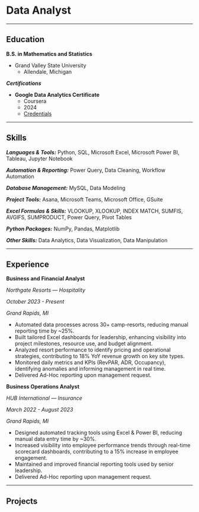 # Data Analyst

---

## Education
**B.S. in Mathematics and Statistics**
- Grand Valley State University
  - Allendale, Michigan

***Certifications***
- **Google Data Analytics Certificate**
  - Coursera
  - 2024
  - [Credentials](https://www.credly.com/badges/8e006124-30fd-4f3b-ac73-278c676ca39b/public_url)

---

## Skills
***Languages & Tools:***    Python, SQL, Microsoft Excel, Microsoft Power BI, Tableau, Jupyter Notebook


***Automation & Reporting:***    Power Query, Data Cleaning, Workflow Automation


***Database Management:***    MySQL, Data Modeling


***Project Tools:***    Asana, Microsoft Teams, Microsoft Office, GSuite


***Excel Formulas & Skills:***    VLOOKUP, XLOOKUP, INDEX MATCH, SUMFIS, AVGIFS, SUMPRODUCT, Power Query, Pivot Tables


***Python Packages:***    NumPy, Pandas, Matplotlib


***Other Skills:***    Data Analytics, Data Visualization, Data Manipulation

---

## Experience
**Business and Financial Analyst** 

*Northgate Resorts — Hospitality*	

*October 2023 - Present*

*Grand Rapids, MI*

- Automated data processes across 30+ camp-resorts, reducing manual reporting time by ~25%.
- Built tailored Excel dashboards for leadership, enhancing visibility into project milestones, resource use, and budget alignment.
- Analyzed resort performance to identify pricing and operational strategies, contributing to 18% YoY revenue growth on key site types.
- Monitored daily metrics and KPIs (RevPAR, ADR, Occupancy), identifying anomalies and informing management in real time.
- Delivered Ad-Hoc reporting upon management request.

**Business Operations Analyst**

*HUB International — Insurance*	

*March 2022 - August 2023*

*Grand Rapids, MI*

- Designed automated tracking tools using Excel & Power BI, reducing manual data entry time by ~30%.
- Increased visibility into employee performance trends through real-time scorecard dashboards, contributing to a 15% increase in employee engagement.
- Maintained and improved financial reporting tools used by senior leadership.
- Delivered Ad-Hoc reporting upon management request.

---

## Projects
